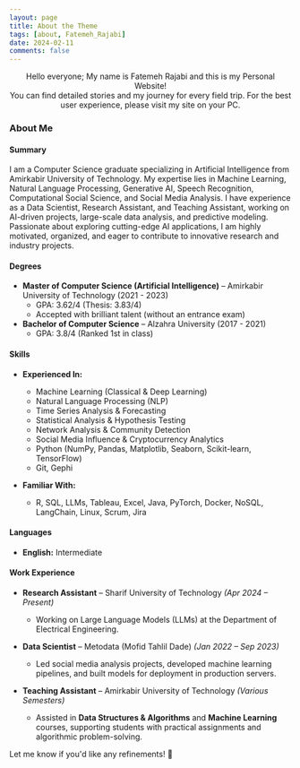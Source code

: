 ```yaml
---
layout: page
title: About the Theme
tags: [about, Fatemeh_Rajabi]
date: 2024-02-11
comments: false
---
```


<center>Hello everyone; My name is Fatemeh Rajabi and this is my Personal Website! <br> You can find detailed stories and my journey for every field trip. For the best user experience, please visit my site on your PC. </center>

### **About Me**  

#### **Summary**  
I am a Computer Science graduate specializing in Artificial Intelligence from Amirkabir University of Technology. My expertise lies in Machine Learning, Natural Language Processing, Generative AI, Speech Recognition, Computational Social Science, and Social Media Analysis. I have experience as a Data Scientist, Research Assistant, and Teaching Assistant, working on AI-driven projects, large-scale data analysis, and predictive modeling. Passionate about exploring cutting-edge AI applications, I am highly motivated, organized, and eager to contribute to innovative research and industry projects.  

#### **Degrees**  
- **Master of Computer Science (Artificial Intelligence)** – Amirkabir University of Technology (2021 - 2023)  
  - GPA: 3.62/4 (Thesis: 3.83/4)  
  - Accepted with brilliant talent (without an entrance exam)  
- **Bachelor of Computer Science** – Alzahra University (2017 - 2021)  
  - GPA: 3.8/4 (Ranked 1st in class)  

#### **Skills**  
- **Experienced In:**  
  - Machine Learning (Classical & Deep Learning)  
  - Natural Language Processing (NLP)  
  - Time Series Analysis & Forecasting  
  - Statistical Analysis & Hypothesis Testing  
  - Network Analysis & Community Detection  
  - Social Media Influence & Cryptocurrency Analytics  
  - Python (NumPy, Pandas, Matplotlib, Seaborn, Scikit-learn, TensorFlow)  
  - Git, Gephi  

- **Familiar With:**  
  - R, SQL, LLMs, Tableau, Excel, Java, PyTorch, Docker, NoSQL, LangChain, Linux, Scrum, Jira  

#### **Languages**  
- **English:** Intermediate  

#### **Work Experience**  
- **Research Assistant** – Sharif University of Technology *(Apr 2024 – Present)*  
  - Working on Large Language Models (LLMs) at the Department of Electrical Engineering.  

- **Data Scientist** – Metodata (Mofid Tahlil Dade) *(Jan 2022 – Sep 2023)*  
  - Led social media analysis projects, developed machine learning pipelines, and built models for deployment in production servers.  

- **Teaching Assistant** – Amirkabir University of Technology *(Various Semesters)*  
  - Assisted in **Data Structures & Algorithms** and **Machine Learning** courses, supporting students with practical assignments and algorithmic problem-solving.  

Let me know if you'd like any refinements! 🚀
